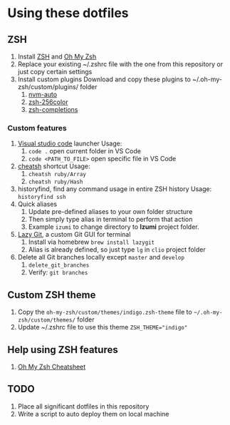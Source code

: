 # Using these dotfiles

## ZSH

1. Install [ZSH](https://github.com/ohmyzsh/ohmyzsh/wiki/Installing-ZSH) and [Oh My Zsh](https://github.com/ohmyzsh/ohmyzsh)
1. Replace your existing ~/.zshrc file with the one from this repository or just copy certain settings
1. Install custom plugins
   Download and copy these plugins to ~/.oh-my-zsh/custom/plugins/ folder
   1. [nvm-auto](https://github.com/dijitalmunky/nvm-auto)
   1. [zsh-256color](https://github.com/chrissicool/zsh-256color)
   1. [zsh-completions](https://github.com/zsh-users/zsh-completions)

### Custom features

1. [Visual studio code](https://code.visualstudio.com/) launcher
   Usage:
   1. `code .` open current folder in VS Code
   1. `code <PATH_TO_FILE>` open specific file in VS Code
1. [cheatsh](https://github.com/chubin/cheat.sh) shortcut
   Usage:
   1. `cheatsh ruby/Array`
   1. `cheatsh ruby/Hash`
1. historyfind, find any command usage in entire ZSH history
   Usage: `historyfind ssh`
1. Quick aliases
   1. Update pre-defined aliases to your own folder structure
   1. Then simply type alias in terminal to perform that action
   1. Example `izumi` to change directory to **Izumi** project folder.
1. [Lazy Git](https://github.com/jesseduffield/lazygit), a custom Git GUI for terminal
   1. Install via homebrew `brew install lazygit`
   1. Alias is already defined, so just type `lg` in `clio` project folder
1. Delete all Git branches locally except `master` and `develop`
   1. `delete_git_branches`
   1. Verify: `git branches`

## Custom ZSH theme

1. Copy the `oh-my-zsh/custom/themes/indigo.zsh-theme` file to `~/.oh-my-zsh/custom/themes/` folder
1. Update ~/.zshrc file to use this theme `ZSH_THEME="indigo"`

## Help using ZSH features

1. [Oh My Zsh Cheatsheet](https://github.com/ohmyzsh/ohmyzsh/wiki/Cheatsheet)

## TODO

1. Place all significant dotfiles in this repository
1. Write a script to auto deploy them on local machine
